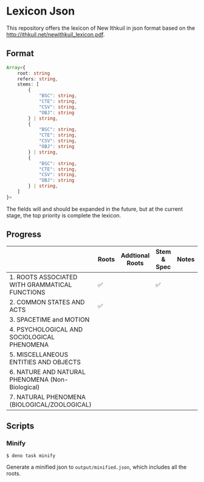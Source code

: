 # Lexicon Json

This repository offers the lexicon of New Ithkuil in json format based on the http://ithkuil.net/newithkuil_lexicon.pdf.

## Format

```ts
Array<{
    root: string
    refers: string,
    stems: [
        {
            "BSC": string,
            "CTE": string,
            "CSV": string,
            "OBJ": string
        } | string,
        {
            "BSC": string,
            "CTE": string,
            "CSV": string,
            "OBJ": string
        } | string,
        {
            "BSC": string,
            "CTE": string,
            "CSV": string,
            "OBJ": string
        } | string,
    ]
}>
```

The fields will and should be expanded in the future, but at the current stage, the top priority is complete the lexicon.

## Progress

|                                                  | Roots | Addtional Roots | Stem & Spec | Notes |
| ------------------------------------------------ | ----- | --------------- | ----------- | ----- |
| 1. ROOTS ASSOCIATED WITH GRAMMATICAL FUNCTIONS   | ✅     |                 | ✅           |       |
| 2. COMMON STATES AND ACTS                        | ✅     |                 |             |       |
| 3. SPACETIME and MOTION                          |       |                 |             |       |
| 4. PSYCHOLOGICAL AND SOCIOLOGICAL PHENOMENA      |       |                 |             |       |
| 5. MISCELLANEOUS ENTITIES AND OBJECTS            |       |                 |             |       |
| 6. NATURE AND NATURAL PHENOMENA (Non-Biological) |       |                 |             |       |
| 7. NATURAL PHENOMENA (BIOLOGICAL/ZOOLOGICAL)     |       |                 |             |       |

## Scripts

### Minify

```console
$ deno task minify
```
Generate a minified json to `output/minified.json`, which includes all the roots.
